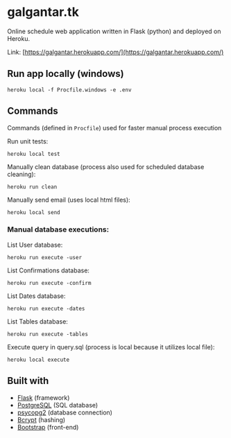 # galgantar.tk
Online schedule web application written in Flask (python) and deployed on Heroku.

Link: [https://galgantar.herokuapp.com/](https://galgantar.herokuapp.com/)

## Run app locally (windows)
```
heroku local -f Procfile.windows -e .env
```

## Commands
Commands (defined in `Procfile`) used for faster manual process execution

Run unit tests:
```
heroku local test
```

Manually clean database (process also used for scheduled database cleaning):
```
heroku run clean
```

Manually send email (uses local html files):
```
heroku local send
```

### Manual database executions:
List User database:
```
heroku run execute -user
```
List Confirmations database:
```
heroku run execute -confirm
```
List Dates database:
```
heroku run execute -dates
```
List Tables database:
```
heroku run execute -tables
```
Execute query in query.sql (process is local because it utilizes local file):
```
heroku local execute
```

## Built with
* [Flask](http://flask.pocoo.org/) (framework)
* [PostgreSQL](https://www.postgresql.org/) (SQL database)
* [psycopg2](http://initd.org/psycopg/) (database connection)
* [Bcrypt](https://pypi.org/project/bcrypt/) (hashing)
* [Bootstrap](https://getbootstrap.com/) (front-end)
